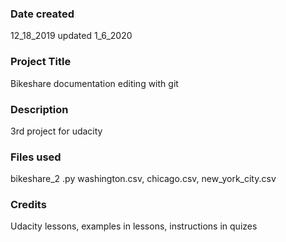 ### Date created
12_18_2019 updated 1_6_2020

### Project Title
Bikeshare documentation editing with git

### Description
3rd project for udacity

### Files used
bikeshare_2 .py
washington.csv, chicago.csv, new_york_city.csv

### Credits
Udacity lessons, examples in lessons, instructions in quizes
